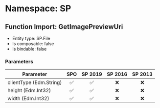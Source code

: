 # Namespace: SP

## Function Import: GetImagePreviewUri

- Entity type: SP.File
- Is composable: false
- Is bindable: false

### Parameters

Parameter | SPO | SP 2019 | SP 2016 | SP 2013
----------|:---:|:-------:|:-------:|:-------:
clientType (Edm.String) | ✅ | ✅ | ❌ | ❌
height (Edm.Int32) | ✅ | ✅ | ❌ | ❌
width (Edm.Int32) | ✅ | ✅ | ❌ | ❌